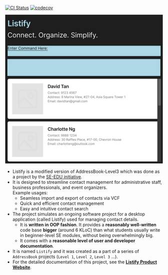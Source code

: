 [![CI Status](https://github.com/AY2425S2-CS2103-F09-3/tp/workflows/Java%20CI/badge.svg)](https://github.com/AY2425S2-CS2103-F09-3/tp/actions)
[![codecov](https://codecov.io/gh/AY2425S2-CS2103-F09-3/tp/graph/badge.svg?token=4XWSG46LRB)](https://codecov.io/gh/AY2425S2-CS2103-F09-3/tp)

![Ui](docs/images/Ui.png)

* Listify is a modified version of AddressBook-Level3 which was done as a project by the [SE-EDU initiative](https://se-education.org). <br>
* It is designed to streamline contact management for administrative staff, business professionals, and event organizers.<br>
  Example usages:
  * Seamless import and export of contacts via VCF
  * Quick and efficient contact management
  * Easy and intuitive contact search
* The project simulates an ongoing software project for a desktop application (called Listify) used for managing contact details.
  * It is **written in OOP fashion**. It provides a **reasonably well-written** code base **bigger** (around 6 KLoC) than what students usually write in beginner-level SE modules, without being overwhelmingly big.
  * It comes with a **reasonable level of user and developer documentation**.
* It is named `Listify` and it was created as a part of a series of `AddressBook` projects (`Level 1`, `Level 2`, `Level 3` ...).
* For the detailed documentation of this project, see the **[Listify Product Website](https://ay2425s2-cs2103-f09-3.github.io/tp/index.html)**.
